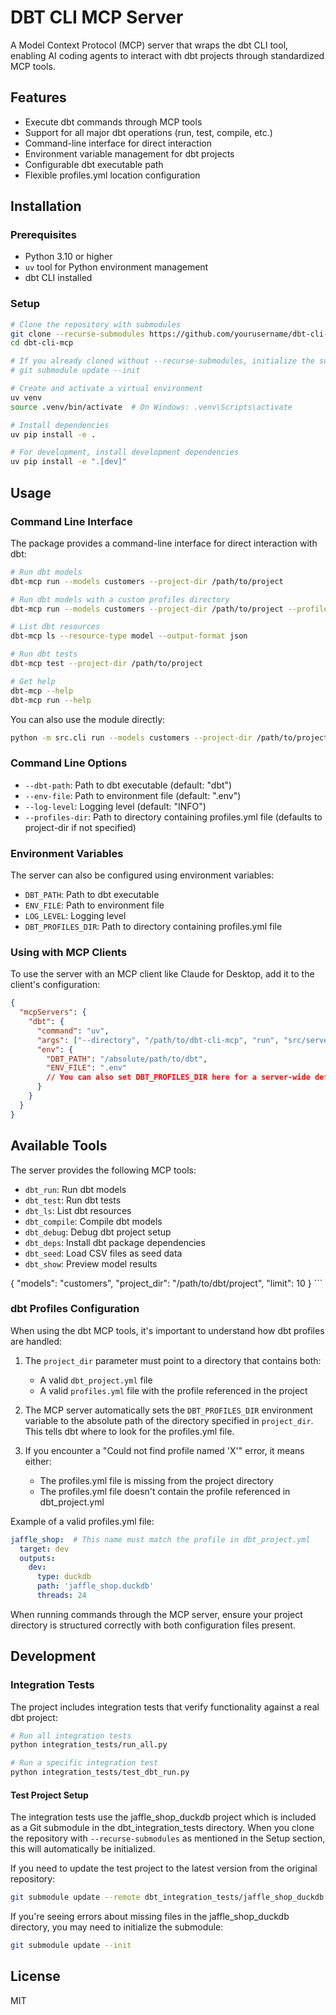# DBT CLI MCP Server

A Model Context Protocol (MCP) server that wraps the dbt CLI tool, enabling AI coding agents to interact with dbt projects through standardized MCP tools.

## Features

- Execute dbt commands through MCP tools
- Support for all major dbt operations (run, test, compile, etc.)
- Command-line interface for direct interaction
- Environment variable management for dbt projects
- Configurable dbt executable path
- Flexible profiles.yml location configuration

## Installation

### Prerequisites

- Python 3.10 or higher
- `uv` tool for Python environment management
- dbt CLI installed

### Setup

```bash
# Clone the repository with submodules
git clone --recurse-submodules https://github.com/yourusername/dbt-cli-mcp.git
cd dbt-cli-mcp

# If you already cloned without --recurse-submodules, initialize the submodule
# git submodule update --init

# Create and activate a virtual environment
uv venv
source .venv/bin/activate  # On Windows: .venv\Scripts\activate

# Install dependencies
uv pip install -e .

# For development, install development dependencies
uv pip install -e ".[dev]"
```

## Usage

### Command Line Interface

The package provides a command-line interface for direct interaction with dbt:

```bash
# Run dbt models
dbt-mcp run --models customers --project-dir /path/to/project

# Run dbt models with a custom profiles directory
dbt-mcp run --models customers --project-dir /path/to/project --profiles-dir /path/to/profiles

# List dbt resources
dbt-mcp ls --resource-type model --output-format json

# Run dbt tests
dbt-mcp test --project-dir /path/to/project

# Get help
dbt-mcp --help
dbt-mcp run --help
```

You can also use the module directly:

```bash
python -m src.cli run --models customers --project-dir /path/to/project
```

### Command Line Options

- `--dbt-path`: Path to dbt executable (default: "dbt")
- `--env-file`: Path to environment file (default: ".env")
- `--log-level`: Logging level (default: "INFO")
- `--profiles-dir`: Path to directory containing profiles.yml file (defaults to project-dir if not specified)

### Environment Variables

The server can also be configured using environment variables:

- `DBT_PATH`: Path to dbt executable
- `ENV_FILE`: Path to environment file
- `LOG_LEVEL`: Logging level
- `DBT_PROFILES_DIR`: Path to directory containing profiles.yml file

### Using with MCP Clients

To use the server with an MCP client like Claude for Desktop, add it to the client's configuration:

```json
{
  "mcpServers": {
    "dbt": {
      "command": "uv",
      "args": ["--directory", "/path/to/dbt-cli-mcp", "run", "src/server.py"],
      "env": {
        "DBT_PATH": "/absolute/path/to/dbt",
        "ENV_FILE": ".env"
        // You can also set DBT_PROFILES_DIR here for a server-wide default
      }
    }
  }
}
```

## Available Tools

The server provides the following MCP tools:

- `dbt_run`: Run dbt models
- `dbt_test`: Run dbt tests
- `dbt_ls`: List dbt resources
- `dbt_compile`: Compile dbt models
- `dbt_debug`: Debug dbt project setup
- `dbt_deps`: Install dbt package dependencies
- `dbt_seed`: Load CSV files as seed data
- `dbt_show`: Preview model results
<arguments>
{
  "models": "customers",
  "project_dir": "/path/to/dbt/project",
  "limit": 10
}
</arguments>
</use_mcp_tool>
```

### dbt Profiles Configuration

When using the dbt MCP tools, it's important to understand how dbt profiles are handled:

1. The `project_dir` parameter must point to a directory that contains both:
   - A valid `dbt_project.yml` file
   - A valid `profiles.yml` file with the profile referenced in the project

2. The MCP server automatically sets the `DBT_PROFILES_DIR` environment variable to the absolute path of the directory specified in `project_dir`. This tells dbt where to look for the profiles.yml file.

3. If you encounter a "Could not find profile named 'X'" error, it means either:
   - The profiles.yml file is missing from the project directory
   - The profiles.yml file doesn't contain the profile referenced in dbt_project.yml

Example of a valid profiles.yml file:

```yaml
jaffle_shop:  # This name must match the profile in dbt_project.yml
  target: dev
  outputs:
    dev:
      type: duckdb
      path: 'jaffle_shop.duckdb'
      threads: 24
```

When running commands through the MCP server, ensure your project directory is structured correctly with both configuration files present.

## Development

### Integration Tests

The project includes integration tests that verify functionality against a real dbt project:

```bash
# Run all integration tests
python integration_tests/run_all.py

# Run a specific integration test
python integration_tests/test_dbt_run.py
```

#### Test Project Setup

The integration tests use the jaffle_shop_duckdb project which is included as a Git submodule in the dbt_integration_tests directory. When you clone the repository with `--recurse-submodules` as mentioned in the Setup section, this will automatically be initialized.

If you need to update the test project to the latest version from the original repository:

```bash
git submodule update --remote dbt_integration_tests/jaffle_shop_duckdb
```

If you're seeing errors about missing files in the jaffle_shop_duckdb directory, you may need to initialize the submodule:

```bash
git submodule update --init
```

## License

MIT